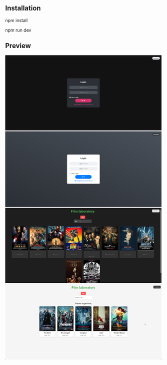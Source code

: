 ## Installation

npm install

npm run dev

## Preview

<img src="src/assets/dark-login.png" alt="Preview Dark Mode Login" width="500" />
<img src="src/assets/light-login.png" alt="Preview Light Mode Login" width="500" />
<img src="src/assets/home-dark.jpg" alt="Preview Dark Mode Home" width="500" />
<img src="src/assets/home-light.png" alt="Preview Light Mode Home" width="500" />